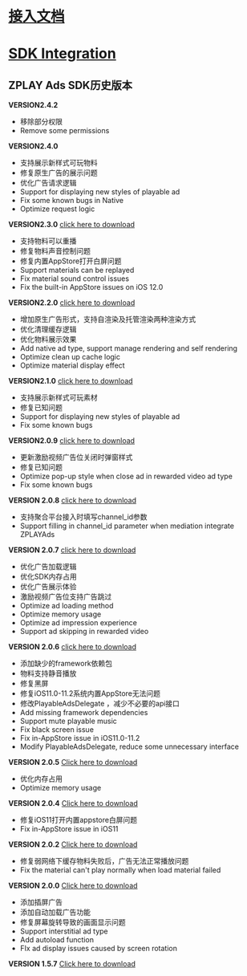 # [接入文档](https://github.com/zplayads/PlayableAdsDemo-iOS/blob/master/README-CN.md)

# [SDK Integration](https://github.com/zplayads/PlayableAdsDemo-iOS/blob/master/README-EN.md)

## ZPLAY Ads SDK历史版本


**VERSION2.4.2** 
* 移除部分权限
* Remove some permissions 

**VERSION2.4.0** 
* 支持展示新样式可玩物料
* 修复原生广告的展示问题
* 优化广告请求逻辑
* Support for displaying new styles of playable ad 
* Fix some known bugs in Native 
* Optimize request logic

**VERSION2.3.0** [click here to download](https://github.com/zplayads/PlayableAdsDemo-iOS/tree/2.3.0)
* 支持物料可以重播
* 修复物料声音控制问题
* 修复内置AppStore打开白屏问题
* Support materials can be replayed
* Fix material sound control issues
* Fix the built-in AppStore issues on iOS 12.0

**VERSION2.2.0** [click here to download](https://github.com/zplayads/PlayableAdsDemo-iOS/tree/2.2.0)
* 增加原生广告形式，支持自渲染及托管渲染两种渲染方式
* 优化清理缓存逻辑
* 优化物料展示效果
* Add native ad type, support manage rendering and self rendering
* Optimize clean up cache logic
* Optimize material display effect

**VERSION2.1.0** [click here to download](https://github.com/zplayads/PlayableAdsDemo-iOS/tree/2.1.0)

* 支持展示新样式可玩素材
* 修复已知问题
* Support for displaying new styles of playable ad 
* Fix some known bugs

**VERSION2.0.9** [click here to download](https://github.com/zplayads/PlayableAdsDemo-iOS/tree/2.0.9)

* 更新激励视频广告位关闭时弹窗样式
* 修复已知问题
* Optimize pop-up style when close ad in rewarded video ad type
* Fix some known bugs


**VERSION 2.0.8** [click here to download](https://github.com/zplayads/PlayableAdsDemo-iOS/tree/2.0.8)

* 支持聚合平台接入时填写channel_id参数
* Support filling in channel_id parameter when mediation integrate ZPLAYAds

**VERSION 2.0.7** [click here to download](https://github.com/zplayads/PlayableAdsDemo-iOS/tree/2.0.7)

- 优化广告加载逻辑
- 优化SDK内存占用
- 优化广告展示体验
- 激励视频广告位支持广告跳过
- Optimize ad loading method
- Optimize memory usage
- Optimize ad impression experience
- Support ad skipping in rewarded video

**VERSION 2.0.6** [click here to download](https://github.com/zplayads/PlayableAdsDemo-iOS/tree/2.0.6)
* 添加缺少的framework依赖包
* 物料支持静音播放
* 修复黑屏
* 修复iOS11.0-11.2系统内置AppStore无法问题
* 修改PlayableAdsDelegate ，减少不必要的api接口
* Add missing framework dependencies
* Support mute playable music
* Fix black screen issue
* Fix in-AppStore issue in iOS11.0-11.2
* Modify PlayableAdsDelegate, reduce some unnecessary interface

**VERSION 2.0.5** [Click here to download](https://github.com/zplayads/PlayableAdsDemo-iOS/tree/2.0.5)
* 优化内存占用
* Optimize memory usage

**VERSION 2.0.4** [Click here to download](https://github.com/zplayads/PlayableAdsDemo-iOS/tree/2.0.4)
* 修复iOS11打开内置appstore白屏问题
* Fix in-AppStore issue in iOS11


**VERSION 2.0.2** [Click here to download](https://github.com/zplayads/PlayableAdsDemo-iOS/tree/2.0.2)
* 修复弱网络下缓存物料失败后，广告无法正常播放问题
* Fix the material can't play normally when load material failed

**VERSION 2.0.0** [Click here to download](https://github.com/zplayads/PlayableAdsDemo-iOS/tree/2.0.0)
* 添加插屏广告
* 添加自动加载广告功能
* 修复屏幕旋转导致的画面显示问题
* Support interstitial ad type
* Add autoload function
* FIx ad display issues caused by screen rotation

**VERSION 1.5.7** [Click here to download](https://github.com/zplayads/PlayableAdsDemo-iOS/tree/1.5.7)

